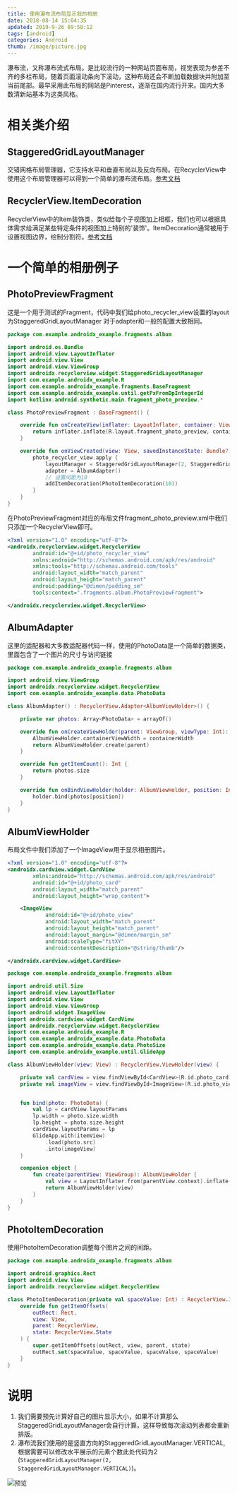 ```yaml
---
title: 使用瀑布流布局显示我的相册
date: 2018-08-14 15:04:35
updated: 2019-9-26 09:58:12
tags: [android]
categories: Android
thumb: /image/picture.jpg
---
```


瀑布流，又称瀑布流式布局。是比较流行的一种网站页面布局，视觉表现为参差不齐的多栏布局，随着页面滚动条向下滚动，这种布局还会不断加载数据块并附加至当前尾部。最早采用此布局的网站是Pinterest，逐渐在国内流行开来。国内大多数清新站基本为这类风格。
<!-- more -->

# 相关类介绍

## StaggeredGridLayoutManager

交错网格布局管理器，它支持水平和垂直布局以及反向布局。在RecyclerView中使用这个布局管理器可以得到一个简单的瀑布流布局。[参考文档](https://developer.android.com/reference/androidx/recyclerview/widget/StaggeredGridLayoutManager)

## RecyclerView.ItemDecoration

RecyclerView中的Item装饰类，类似给每个子视图加上相框，我们也可以根据具体需求给满足某些特定条件的视图加上特别的'装饰'。ItemDecoration通常被用于设置视图边界，绘制分割符。[参考文档](https://developer.android.com/reference/androidx/recyclerview/widget/RecyclerView.ItemDecoration)

# 一个简单的相册例子

## PhotoPreviewFragment
这是一个用于测试的Fragment，代码中我们给photo_recycler_view设置的layout为StaggeredGridLayoutManager 对于adapter和一般的配置大致相同。

```Kotlin
package com.example.androidx_example.fragments.album

import android.os.Bundle
import android.view.LayoutInflater
import android.view.View
import android.view.ViewGroup
import androidx.recyclerview.widget.StaggeredGridLayoutManager
import com.example.androidx_example.R
import com.example.androidx_example.fragments.BaseFragment
import com.example.androidx_example.until.getPxFromDpIntegerId
import kotlinx.android.synthetic.main.fragment_photo_preview.*

class PhotoPreviewFragment : BaseFragment() {

    override fun onCreateView(inflater: LayoutInflater, container: ViewGroup?, savedInstanceState: Bundle?): View? {
        return inflater.inflate(R.layout.fragment_photo_preview, container, false)
    }

    override fun onViewCreated(view: View, savedInstanceState: Bundle?) {
        photo_recycler_view.apply {
            layoutManager = StaggeredGridLayoutManager(2, StaggeredGridLayoutManager.VERTICAL)
            adapter = AlbumAdapter()
            // 设置间距为10
            addItemDecoration(PhotoItemDecoration(10))
        }
    }
}
```

在PhotoPreviewFragment对应的布局文件fragment_photo_preview.xml中我们只添加一个RecyclerView即可。
```xml
<?xml version="1.0" encoding="utf-8"?>
<androidx.recyclerview.widget.RecyclerView
        android:id="@+id/photo_recycler_view"
        xmlns:android="http://schemas.android.com/apk/res/android"
        xmlns:tools="http://schemas.android.com/tools"
        android:layout_width="match_parent"
        android:layout_height="match_parent"
        android:padding="@dimen/padding_sm"
        tools:context=".fragments.album.PhotoPreviewFragment">

</androidx.recyclerview.widget.RecyclerView>
```

## AlbumAdapter

这里的适配器和大多数适配器代码一样，使用的PhotoData是一个简单的数据类，里面包含了一个图片的尺寸与访问链接

```Kotlin
package com.example.androidx_example.fragments.album

import android.view.ViewGroup
import androidx.recyclerview.widget.RecyclerView
import com.example.androidx_example.data.PhotoData

class AlbumAdapter() : RecyclerView.Adapter<AlbumViewHolder>() {

    private var photos: Array<PhotoData> = arrayOf()

    override fun onCreateViewHolder(parent: ViewGroup, viewType: Int): AlbumViewHolder {
        AlbumViewHolder.containerViewWidth = containerWidth
        return AlbumViewHolder.create(parent)
    }

    override fun getItemCount(): Int {
        return photos.size
    }

    override fun onBindViewHolder(holder: AlbumViewHolder, position: Int) {
        holder.bind(photos[position])
    }
}
```

## AlbumViewHolder

布局文件中我们添加了一个ImageView用于显示相册图片。
```xml
<?xml version="1.0" encoding="utf-8"?>
<androidx.cardview.widget.CardView
        xmlns:android="http://schemas.android.com/apk/res/android"
        android:id="@+id/photo_card"
        android:layout_width="match_parent"
        android:layout_height="wrap_content">

    <ImageView
            android:id="@+id/photo_view"
            android:layout_width="match_parent"
            android:layout_height="match_parent"
            android:layout_margin="@dimen/margin_sm"
            android:scaleType="fitXY"
            android:contentDescription="@string/thumb"/>

</androidx.cardview.widget.CardView>
```
```Kotlin
package com.example.androidx_example.fragments.album

import android.util.Size
import android.view.LayoutInflater
import android.view.View
import android.view.ViewGroup
import android.widget.ImageView
import androidx.cardview.widget.CardView
import androidx.recyclerview.widget.RecyclerView
import com.example.androidx_example.R
import com.example.androidx_example.data.PhotoData
import com.example.androidx_example.data.PhotoSize
import com.example.androidx_example.until.GlideApp

class AlbumViewHolder(view: View) : RecyclerView.ViewHolder(view) {

    private val cardView = view.findViewById<CardView>(R.id.photo_card)
    private val imageView = view.findViewById<ImageView>(R.id.photo_view)


    fun bind(photo: PhotoData) {
        val lp = cardView.layoutParams
        lp.width = photo.size.width
        lp.height = photo.size.height
        cardView.layoutParams = lp
        GlideApp.with(itemView)
            .load(photo.src)
            .into(imageView)
    }

    companion object {
        fun create(parentView: ViewGroup): AlbumViewHolder {
            val view = LayoutInflater.from(parentView.context).inflate(R.layout.photo_item, parentView, false)
            return AlbumViewHolder(view)
        }
    }
}
```

## PhotoItemDecoration

使用PhotoItemDecoration调整每个图片之间的间距。

```Kotlin
package com.example.androidx_example.fragments.album

import android.graphics.Rect
import android.view.View
import androidx.recyclerview.widget.RecyclerView

class PhotoItemDecoration(private val spaceValue: Int) : RecyclerView.ItemDecoration() {
    override fun getItemOffsets(
        outRect: Rect,
        view: View,
        parent: RecyclerView,
        state: RecyclerView.State
    ) {
        super.getItemOffsets(outRect, view, parent, state)
        outRect.set(spaceValue, spaceValue, spaceValue, spaceValue)
    }
}
```

# 说明

1. 我们需要预先计算好自己的图片显示大小，如果不计算那么StaggeredGridLayoutManager会自行计算，这样导致每次滚动列表都会重新排版。
2. 瀑布流我们使用的是竖直方向的StaggeredGridLayoutManager.VERTICAL,根据需要可以修改水平展示的元素个数此处代码为2 (`StaggeredGridLayoutManager(2, StaggeredGridLayoutManager.VERTICAL)`)。

![预览](/image/Android瀑布流布局图片.jpg)


